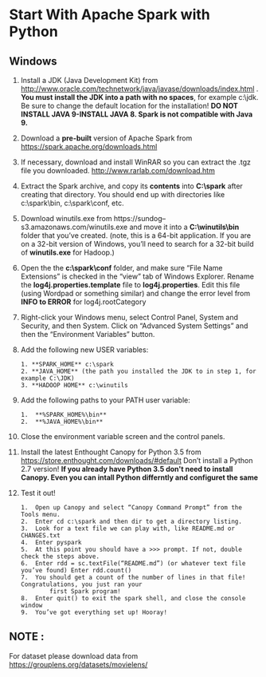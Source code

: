 # Start With Apache Spark with Python

## Windows ##
1.	Install a JDK (Java Development Kit) from http://www.oracle.com/technetwork/java/javase/downloads/index.html . **You must install the 		JDK into a path with no spaces**, for example c:\jdk. Be sure to change the default location for the installation! **DO NOT INSTALL JAVA 9-INSTALL JAVA 8. Spark is not compatible with Java 9.**

2. 	Download a **pre-built** version of Apache Spark from https://spark.apache.org/downloads.html

3.	If necessary, download and install WinRAR so you can extract the .tgz file you downloaded. http://www.rarlab.com/download.htm

4.	Extract the Spark archive, and copy its **contents** into **C:\spark** after creating that directory. You should end up with 						directories like c:\spark\bin, c:\spark\conf, etc.

5.	Download winutils.exe from https://sundog–s3.amazonaws.com/winutils.exe and move it into a **C:\winutils\bin** folder that you’ve 			created. (note, this is a 64-bit application. If you are on a 32-bit version of Windows, you’ll need to search for a 32-bit build of 		 **winutils.exe** for Hadoop.)

6.	Open the the **c:\spark\conf** folder, and make sure “File Name Extensions” is checked in the “view” tab of Windows Explorer. Rename
		the **log4j.properties.template** file to **log4j.properties**. Edit this file (using Wordpad or something similar) and change the 			error level from **INFO to ERROR** for log4j.rootCategory

7.	Right-click your Windows menu, select Control Panel, System and Security, and then System. Click on “Advanced System Settings” and 
		then the “Environment Variables” button.

8.	Add the following new USER variables:
		
		1. **SPARK_HOME** c:\spark
		2. **JAVA_HOME** (the path you installed the JDK to in step 1, for example C:\JDK)
		3. **HADOOP HOME** c:\winutils

9.	Add the following paths to your PATH user variable:

		1.	**%SPARK_HOME%\bin**
		2.	**%JAVA_HOME%\bin**

10.	Close the environment variable screen and the control panels.

11.	Install the latest Enthought Canopy for Python 3.5 from https://store.enthought.com/downloads/#default Don’t install a Python 		2.7 version! **If you already have Python 3.5 don't need to install Canopy. Even you can intall Python differntly and 			configuret the same**

12. Test it out!

		1.	Open up Canopy and select “Canopy Command Prompt” from the Tools menu.
		2.	Enter cd c:\spark and then dir to get a directory listing.
		3.	Look for a text file we can play with, like README.md or CHANGES.txt
		4.	Enter pyspark
		5.	At this point you should have a >>> prompt. If not, double check the steps above.
		6.	Enter rdd = sc.textFile(“README.md”) (or whatever text file you’ve found) Enter rdd.count()
		7.	You should get a count of the number of lines in that file! Congratulations, you just ran your 
				first Spark program!
		8.	Enter quit() to exit the spark shell, and close the console window
		9.	You’ve got everything set up! Hooray!
		
## NOTE : ##
For dataset please download data from https://grouplens.org/datasets/movielens/ 
